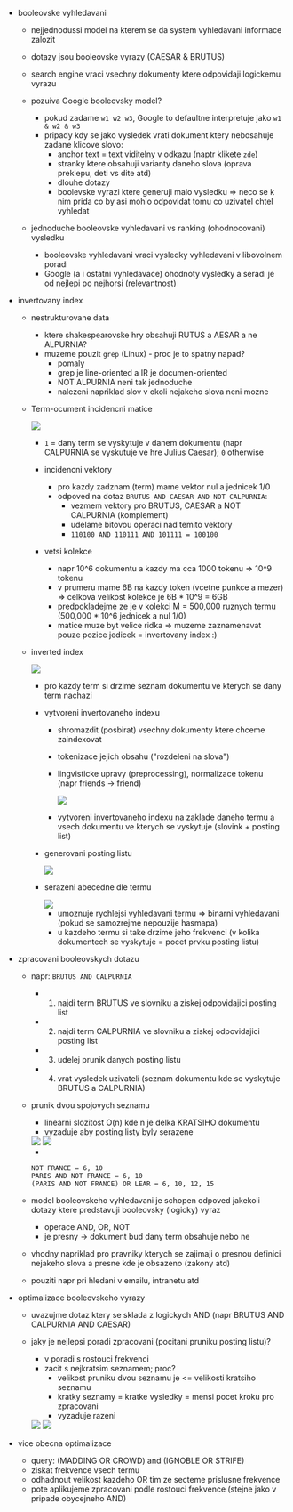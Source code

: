 - booleovske vyhledavani
    - nejjednodussi model na kterem se da system vyhledavani informace zalozit
    - dotazy jsou booleovske vyrazy (CAESAR & BRUTUS)
    - search engine vraci vsechny dokumenty ktere odpovidaji logickemu vyrazu
    - pozuiva Google booleovsky model?
        - pokud zadame `w1 w2 w3`, Google to defaultne interpretuje jako `w1 & w2 & w3`
        - pripady kdy se jako vysledek vrati dokument ktery nebosahuje zadane klicove slovo:
            - anchor text = text viditelny v odkazu (naptr klikete `zde`)
            - stranky ktere obsahuji varianty daneho slova (oprava preklepu, deti vs dite atd)
            - dlouhe dotazy
            - boolevske vyrazi ktere generuji malo vysledku => neco se k nim prida co by asi mohlo odpovidat tomu co uzivatel chtel vyhledat
    
    - jednoduche booleovske vyhledavani vs ranking (ohodnocovani) vysledku
        - booleovske vyhledavani vraci vysledky vyhledavani v libovolnem poradi
        - Google (a i ostatni vyhledavace) ohodnoty vysledky a seradi je od nejlepi po nejhorsi (relevantnost)

- invertovany index
    - nestrukturovane data
        - ktere shakespearovske hry obsahuji RUTUS a AESAR a ne ALPURNIA?
        - muzeme pouzit `grep` (Linux) - proc je to spatny napad?
            - pomaly
            - grep je line-oriented a IR je documen-oriented
            - NOT ALPURNIA neni tak jednoduche
            - nalezeni napriklad slov v okoli nejakeho slova neni mozne
    
    - Term-ocument incidencni matice
        
        <img src="../images/02/01.png"> 

        - `1` = dany term se vyskytuje v danem dokumentu (napr CALPURNIA se vyskutuje ve hre Julius Caesar); `0` otherwise
        
        - incidencni vektory
            - pro kazdy zadznam (term) mame vektor nul a jednicek 1/0
            - odpoved na dotaz `BRUTUS AND CAESAR AND NOT CALPURNIA`:
                - vezmem vektory pro BRUTUS, CAESAR a NOT CALPURNIA (komplement)
                - udelame bitovou operaci nad temito vektory
                - `110100 AND 110111 AND 101111 = 100100`

        - vetsi kolekce
            - napr 10^6 dokumentu a kazdy ma cca 1000 tokenu => 10^9 tokenu
            - v prumeru mame 6B na kazdy token (vcetne punkce a mezer) => celkova velikost kolekce je 6B * 10^9 = 6GB
            - predpokladejme ze je v kolekci M = 500,000 ruznych termu (500,000 * 10^6 jednicek a nul 1/0)
            - matice muze byt velice ridka => muzeme zaznamenavat pouze pozice jedicek = invertovany index :)

    - inverted index

        <img src="../images/02/02.png"> 

        - pro kazdy term si drzime seznam dokumentu ve kterych se dany term nachazi
        - vytvoreni invertovaneho indexu
            - shromazdit (posbirat) vsechny dokumenty ktere chceme zaindexovat
            - tokenizace jejich obsahu ("rozdeleni na slova")
            - lingvisticke upravy (preprocessing), normalizace tokenu (napr friends -> friend)

                <img src="../images/02/03.png"> 

            - vytvoreni invertovaneho indexu na zaklade daneho termu a vsech dokumentu ve kterych se vyskytuje (slovink + posting list)

        - generovani posting listu

            <img src="../images/02/04.png"> 

        - serazeni abecedne dle termu

            <img src="../images/02/05.png"> 

            - umoznuje rychlejsi vyhledavani termu => binarni vyhledavani (pokud se samozrejme nepouzije hasmapa)
            - u kazdeho termu si take drzime jeho frekvenci (v kolika dokumentech se vyskytuje = pocet prvku posting listu)

- zpracovani booleovskych dotazu
    - napr: `BRUTUS AND CALPURNIA`
        - 1) najdi term BRUTUS ve slovniku a ziskej odpovidajici posting list
        - 2) najdi term CALPURNIA ve slovniku a ziskej odpovidajici posting list
        - 3) udelej prunik danych posting listu
        - 4) vrat vysledek uzivateli (seznam dokumentu kde se vyskytuje BRUTUS a CALPURNIA)

    - prunik dvou spojovych seznamu
        - linearni slozitost O(n) kde n je delka KRATSIHO dokumentu
        - vyzaduje aby posting listy byly serazene 

        <img src="../images/02/05.png"> 

        <img src="../images/02/07.png"> 

        - 
        ```
        NOT FRANCE = 6, 10
        PARIS AND NOT FRANCE = 6, 10
        (PARIS AND NOT FRANCE) OR LEAR = 6, 10, 12, 15
        ```

    - model booleovskeho vyhledavani je schopen odpoved jakekoli dotazy ktere predstavuji booleovsky (logicky) vyraz
        - operace AND, OR, NOT
        - je presny -> dokument bud dany term obsahuje nebo ne

    - vhodny napriklad pro pravniky kterych se zajimaji o presnou definici nejakeho slova a presne kde je obsazeno (zakony atd)
    - pouziti napr pri hledani v emailu, intranetu atd

- optimalizace booleovskeho vyrazy
    - uvazujme dotaz ktery se sklada z logickych AND (napr BRUTUS AND CALPURNIA AND CAESAR)
    - jaky je nejlepsi poradi zpracovani (pocitani pruniku posting listu)?
        - v poradi s rostouci frekvenci
        - zacit s nejkratsim seznamem; proc?
            - velikost pruniku dvou seznamu je <= velikosti kratsiho seznamu
            - kratky seznamy = kratke vysledky = mensi pocet kroku pro zpracovani
            - vyzaduje razeni

        <img src="../images/02/08.png">

        <img src="../images/02/09.png">

- vice obecna optimalizace
    - query: (MADDING OR CROWD) and (IGNOBLE OR STRIFE)
    - ziskat frekvence vsech termu
    - odhadnout velikost kazdeho OR tim ze secteme prislusne frekvence
    - pote aplikujeme zpracovani podle rostouci frekvence (stejne jako v pripade obycejneho AND)